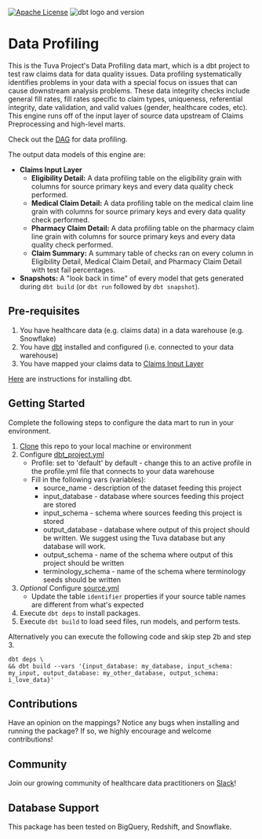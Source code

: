[![Apache License](https://img.shields.io/badge/License-Apache%202.0-blue.svg)](https://opensource.org/licenses/Apache-2.0) ![dbt logo and version](https://img.shields.io/static/v1?logo=dbt&label=dbt-version&message=1.x&color=orange)

# Data Profiling

This is the Tuva Project's Data Profiling data mart, which is a dbt project to test raw claims data for data quality issues. 
Data profiling systematically identifies problems in your data with a special focus on issues that can cause downstream analysis problems. 
These data integrity checks include general fill rates, fill rates specific to claim types, uniqueness, referential integrity, date validation, and valid values (gender, healthcare codes, etc). 
This engine runs off of the input layer of source data upstream of Claims Preprocessing and high-level marts.

Check out the [DAG](https://tuva-health.github.io/data_profiling/#!/overview?g_v=1) for data profiling.

The output data models of this engine are:

- **Claims Input Layer**
  - **Eligibility Detail:** A data profiling table on the eligibility grain with columns for source primary keys and every data quality check performed.
  - **Medical Claim Detail:** A data profiling table on the medical claim line grain with columns for source primary keys and every data quality check performed.
  - **Pharmacy Claim Detail:** A data profiling table on the pharmacy claim line grain with columns for source primary keys and every data quality check performed.
  - **Claim Summary:** A summary table of checks ran on every column in Eligibility Detail, Medical Claim Detail, and Pharmacy Claim Detail with test fail percentages.
- **Snapshots:** A "look back in time" of every model that gets generated during `dbt build` (or `dbt run` followed by `dbt snapshot`). 

## Pre-requisites
1. You have healthcare data (e.g. claims data) in a data warehouse (e.g. Snowflake)
2. You have [dbt](https://www.getdbt.com/) installed and configured (i.e. connected to your data warehouse)
3. You have mapped your claims data to [Claims Input Layer](https://thetuvaproject.com/docs/data-models/claims-input-layer)
    
[Here](https://docs.getdbt.com/dbt-cli/installation) are instructions for installing dbt.

## Getting Started
Complete the following steps to configure the data mart to run in your environment.

1. [Clone](https://docs.github.com/en/repositories/creating-and-managing-repositories/cloning-a-repository) this repo to your local machine or environment
2. Configure [dbt_project.yml](/dbt_project.yml)
    - Profile: set to 'default' by default - change this to an active profile in the profile.yml file that connects to your data warehouse 
    - Fill in the following vars (variables):
      - source_name - description of the dataset feeding this project 
      - input_database - database where sources feeding this project are stored 
      - input_schema - schema where sources feeding this project is stored 
      - output_database - database where output of this project should be written. We suggest using the Tuva database but any database will work. 
      - output_schema - name of the schema where output of this project should be written
      - terminology_schema - name of the schema where terminology seeds should be written
3. _Optional_ Configure [source.yml](/models/source.yml)
    - Update the table `identifier` properties if your source table names are different from what's expected
4. Execute `dbt deps` to install packages.
5. Execute `dbt build` to load seed files, run models, and perform tests.

Alternatively you can execute the following code and skip step 2b and step 3.
```
dbt deps \
&& dbt build --vars '{input_database: my_database, input_schema: my_input, output_database: my_other_database, output_schema: i_love_data}'
```

## Contributions
Have an opinion on the mappings? Notice any bugs when installing and running the package? 
If so, we highly encourage and welcome contributions!

## Community
Join our growing community of healthcare data practitioners on [Slack](https://join.slack.com/t/thetuvaproject/shared_invite/zt-16iz61187-G522Mc2WGA2mHF57e0il0Q)!

## Database Support
This package has been tested on BigQuery, Redshift, and Snowflake.
